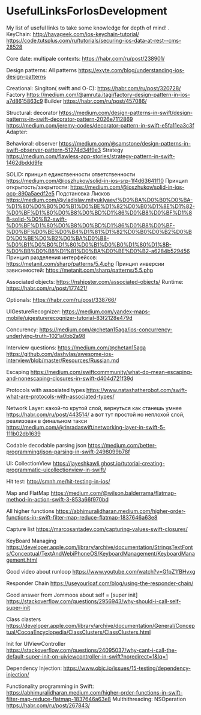 # UsefulLinksForIosDevelopment
My list of useful links to take some knowledge for depth of mind!
.
KeyChain:
 http://hayageek.com/ios-keychain-tutorial/
https://code.tutsplus.com/ru/tutorials/securing-ios-data-at-rest--cms-28528

Core date: 
multipale contexts: https://habr.com/ru/post/238901/

Design patterns:
All patterns https://exyte.com/blog/understanding-ios-design-patterns

Creational:
Singlton( swift and O-C): https://habr.com/ru/post/320728/
Factory https://medium.com/@amruta.itagi/factory-design-pattern-in-ios-a7d8615863c9
Builder https://habr.com/ru/post/457086/


Structural: decorator https://medium.com/design-patterns-in-swift/design-patterns-in-swift-decorator-pattern-2026e7112869
https://medium.com/jeremy-codes/decorator-pattern-in-swift-e5fa11ea3c3f
Adapter: 




Behavioral: observer https://medium.com/@samstone/design-patterns-in-swift-observer-pattern-51274d34f9e3
Strategy https://medium.com/flawless-app-stories/strategy-pattern-in-swift-1462dbddd9fe

SOLID: принцип единственности ответственности 
https://medium.com/@ioszhukov/solid-in-ios-srp-1f4d63641f10
Принцип открытость/закрытости: https://medium.com/@ioszhukov/solid-in-ios-ocp-890a5aedf2e5
Подстановка Лисков https://medium.com/@vladislav.mityuklyaev/%D0%BA%D0%B0%D0%BA-%D1%80%D0%B0%D0%B1%D0%BE%D1%82%D0%B0%D1%8E%D1%82-%D0%BF%D1%80%D0%B8%D0%BD%D1%86%D0%B8%D0%BF%D1%8B-solid-%D0%B2-swift-%D0%BF%D1%80%D0%B8%D0%BD%D1%86%D0%B8%D0%BF-%D0%BF%D0%BE%D0%B4%D1%81%D1%82%D0%B0%D0%B2%D0%BD%D0%BE%D0%B2%D0%BA%D0%B8-%D0%B1%D0%B0%D1%80%D0%B1%D0%B0%D1%80%D1%8B-%D0%BB%D0%B8%D1%81%D0%BA%D0%BE%D0%B2-a6284b529456
Принцип разделения интерфейсов: 
https://metanit.com/sharp/patterns/5.4.php
Принцип инверсии зависимостей: 
https://metanit.com/sharp/patterns/5.5.php





Associated objects: https://nshipster.com/associated-objects/
 Runtime: https://habr.com/ru/post/177421/

Optionals: https://habr.com/ru/post/338766/

UIGestureRecognizer: https://medium.com/yandex-maps-mobile/uigesturerecognizer-tutorial-83f2128e479d


Concurency: https://medium.com/@chetan15aga/ios-concurrency-underlying-truth-1021a0bb2a98

Interview questions: https://medium.com/@chetan15aga
https://github.com/dashvlas/awesome-ios-interview/blob/master/Resources/Russian.md

Escaping https://medium.com/swiftcommmunity/what-do-mean-escaping-and-nonescaping-closures-in-swift-d404d721f39d

Protocols with assosiated types https://www.natashatherobot.com/swift-what-are-protocols-with-associated-types/

Network Layer: какой-то крутой слой, вернуться как станешь умнее https://habr.com/ru/post/443514/
а вот тут простой но неплохой слой, реализован в финальном такси https://medium.com/@rinradaswift/networking-layer-in-swift-5-111b02db1639


Codable decodable parsing json  https://medium.com/better-programming/json-parsing-in-swift-2498099b78f

UI:
CollectionView https://jayeshkawli.ghost.io/tutorial-creating-programmatic-uicollectionview-in-swift/ 

Hit test: http://smnh.me/hit-testing-in-ios/

Map and FlatMap https://medium.com/@wilson.balderrama/flatmap-method-in-action-swift-3-853a66f970bd

All higher functions https://abhimuralidharan.medium.com/higher-order-functions-in-swift-filter-map-reduce-flatmap-1837646a63e8


Capture list https://marcosantadev.com/capturing-values-swift-closures/

KeyBoard Managing https://developer.apple.com/library/archive/documentation/StringsTextFonts/Conceptual/TextAndWebiPhoneOS/KeyboardManagement/KeyboardManagement.html

Good video about runloop https://www.youtube.com/watch?v=GfpZ1fBHvxg

Responder Chain https://useyourloaf.com/blog/using-the-responder-chain/

Good answer from Jommoos about self = [super init] https://stackoverflow.com/questions/2956943/why-should-i-call-self-super-init

Class clasters https://developer.apple.com/library/archive/documentation/General/Conceptual/CocoaEncyclopedia/ClassClusters/ClassClusters.html 

Init for UIViewController https://stackoverflow.com/questions/24095037/why-cant-i-call-the-default-super-init-on-uiviewcontroller-in-swift?noredirect=1&lq=1

Dependency Injection: https://www.objc.io/issues/15-testing/dependency-injection/

Functionality programming in Swift: https://abhimuralidharan.medium.com/higher-order-functions-in-swift-filter-map-reduce-flatmap-1837646a63e8
Multhithreading:
NSOperation https://habr.com/ru/post/267843/
